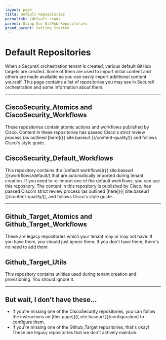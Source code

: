 ```yaml
---
layout: page
title: Default Repositories
permalink: /default-repos
parent: Using Our GitHub Repositories
grand_parent: Getting Started
---
```


# Default Repositories
When a SecureX orchestration tenant is created, various default GitHub targets are created. Some of them are used to import initial content and others are made available so you can easily import additional content yourself. This page contains a list of repositories you may see in SecureX orchestration and some information about them.

---

## CiscoSecurity_Atomics and CiscoSecurity_Workflows
These repositories contain atomic actions and workflows published by Cisco. Content in these repositories has passed Cisco's strict review process (as outlined [here]({{ site.baseurl }}/content-quality/)) and follows Cisco's style guide.

## CiscoSecurity_Default_Workflows
This repository contains the [default workflows]({{ site.baseurl }}/workflows/default/) that are automatically imported during tenant creation. If you need to re-import one of the default workflows, you can use this repository. The content in this repository is published by Cisco, has passed Cisco's strict review process (as outlined [here]({{ site.baseurl }}/content-quality/)), and follows Cisco's style guide.

---

## Github_Target_Atomics and Github_Target_Workflows
These are legacy repositories which your tenant may or may not have. If you have them, you should just ignore them. If you don't have them, there's no need to add them.

## Github_Target_Utils
This repository contains utilities used during tenant creation and provisioning. You should ignore it.

---

## But wait, I don't have these...
- If you're missing one of the CiscoSecurity repositories, you can follow the instructions on [this page]({{ site.baseurl }}/configuration) to configure them.
- If you're missing one of the Github_Target repositories, that's okay! These are legacy repositories that we don't actively maintain.
